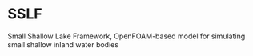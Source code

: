 # SSLF
Small Shallow Lake Framework, OpenFOAM-based model for simulating small shallow inland water bodies
